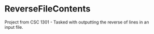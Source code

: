 # ReverseFileContents
 Project from CSC 1301 - Tasked with outputting the reverse of lines in an input file.
